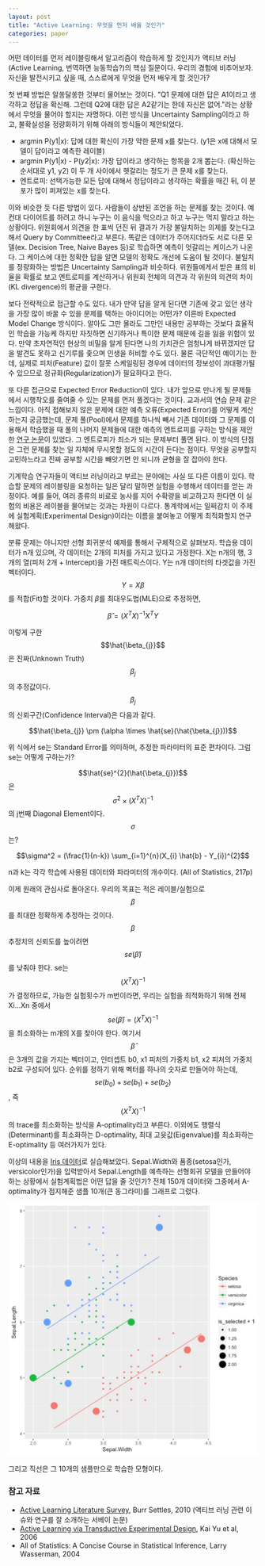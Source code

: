 ```yaml
---
layout: post
title: "Active Learning: 무엇을 먼저 배울 것인가"
categories: paper
---
```


어떤 데이터를 먼저 레이블링해서 알고리즘이 학습하게 할 것인지가 액티브 러닝(Active Learning, 번역하면 능동학습?)의 핵심 질문이다. 우리의 경험에 비추어보자. 자신을 발전시키고 싶을 때, 스스로에게 무엇을 먼저 배우게 할 것인가?

첫 번째 방법은 알쏭달쏭한 것부터 물어보는 것이다. "Q1 문제에 대한 답은 A1이라고 생각하고 정답을 확신해. 그런데 Q2에 대한 답은 A2같기는 한데 자신은 없어."라는 상황에서 무엇을 물어야 할지는 자명하다. 이런 방식을 Uncertainty Sampling이라고 하고, 불확실성을 정량화하기 위해 아래의 방식들이 제안되었다.<!--more-->

- argmin P(y1\|x): 답에 대한 확신이 가장 약한 문제 x를 찾는다. (y1은 x에 대해서 모델이 답이라고 예측한 레이블)
- argmin P(y1\|x) - P(y2\|x): 가장 답이라고 생각하는 항목을 2개 뽑는다. (확신하는 순서대로 y1, y2) 이 두 개 사이에서 헷갈리는 정도가 큰 문제 x를 찾는다.
- 엔트로피: 선택가능한 모든 답에 대해서 정답이라고 생각하는 확률을 매긴 뒤, 이 분포가 많이 퍼져있는 x를 찾는다.

이와 비슷한 듯 다른 방법이 있다. 사람들이 상반된 조언을 하는 문제를 찾는 것이다. 예컨대 다이어트를 하려고 하니 누구는 이 음식을 먹으라고 하고 누구는 먹지 말라고 하는 상황이다. 위원회에서 의견을 한 표씩 던진 뒤 결과가 가장 불일치하는 의제를 찾는다고 해서 Query by Committee라고 부른다. 똑같은 데이터가 주어지더라도 서로 다른 모델(ex. Decision Tree, Naive Bayes 등)로 학습하면 예측이 엇갈리는 케이스가 나온다. 그 케이스에 대한 정확한 답을 알면 모델의 정확도 개선에 도움이 될 것이다. 불일치를 정량화하는 방법은 Uncertainty Sampling과 비슷하다. 위원들에게서 받은 표의 비율을 확률로 보고 엔트로피를 계산하거나 위원회 전체의 의견과 각 위원의 의견의 차이(KL divergence)의 평균을 구한다.

보다 전략적으로 접근할 수도 있다. 내가 만약 답을 알게 된다면 기존에 갖고 있던 생각을 가장 많이 바꿀 수 있을 문제를 택하는 아이디어는 어떤가? 이른바 Expected Model Change 방식이다. 알아도 그만 몰라도 그만인 내용만 공부하는 것보다 효율적인 학습을 가능케 하지만 자칫하면 신기하거나 특이한 문제 때문에 길을 잃을 위험이 있다. 만약 초자연적인 현상의 비밀을 알게 된다면 나의 가치관은 엄청나게 바뀌겠지만 답을 발견도 못하고 신기루를 좇으며 인생을 허비할 수도 있다. 물론 극단적인 예이기는 한데, 실제로 피처(Feature) 값이 잘못 스케일링된 경우에 데이터의 정보성이 과대평가될 수 있으므로 정규화(Regularization)가 필요하다고 한다.

또 다른 접근으로 Expected Error Reduction이 있다. 내가 앞으로 만나게 될 문제들에서 시행착오를 줄여줄 수 있는 문제를 먼저 풀겠다는 것이다. 교과서의 연습 문제 같은 느낌이다. 아직 접해보지 않은 문제에 대한 예측 오류(Expected Error)를 어떻게 계산하는지 궁금했는데, 문제 풀(Pool)에서 문제를  하나씩 빼서 기존 데이터와 그 문제를 이용해서 학습했을 때 풀의 나머지 문제들에 대한 예측의 엔트로피를 구하는 방식을 제안한 [연구 논문](https://people.cs.umass.edu/~mccallum/papers/active-icml01.ps)이 있었다. 그 엔트로피가 최소가 되는 문제부터 풀면 된다. 이 방식의 단점은 그런 문제를 찾는 일 자체에 무시못할 정도의 시간이 든다는 점이다. 무엇을 공부할지 고민하느라고 진짜 공부할 시간을 빼앗기면 안 되니까 균형을 잘 잡아야 한다.

기계학습 연구자들이 액티브 러닝이라고 부르는 분야에는 사실 또 다른 이름이 있다. 학습할 문제의 레이블링을 요청하는 일은 달리 말하면 실험을 수행해서 데이터를 얻는 과정이다. 예를 들어, 여러 종류의 비료로 농사를 지어 수확량을 비교하고자 한다면 이 실험의 비용은 레이블을 물어보는 것과는 차원이 다르다. 통계학에서는 일찌감치 이 주제에 실험계획(Experimental Design)이라는 이름을 붙여놓고 어떻게 최적화할지 연구해왔다.

분류 문제는 아니지만 선형 회귀분석 예제를 통해서 구체적으로 살펴보자. 학습용 데이터가 n개 있으며, 각 데이터는 2개의 피처를 가지고 있다고 가정한다. X는 n개의 행, 3개의 열(피처 2개 + Intercept)을 가진 매트릭스이다. Y는 n개 데이터의 타겟값을 가진 벡터이다. $$Y = X \beta$$를 적합(Fit)할 것이다. 가중치 $\beta$를 최대우도법(MLE)으로 추정하면, 

$$\hat{\beta} = (X^{T}X)^{-1}X^{T}Y$$

이렇게 구한 $$\hat{\beta_{j}}$$은 진짜(Unknown Truth) $$\beta_{j}$$의 추정값이다. $$\beta_{j}$$의 신뢰구간(Confidence Interval)은 다음과 같다.

$$\hat{\beta_{j}} \pm (\alpha \times \hat{se}(\hat{\beta_{j}}))$$

위 식에서 se는 Standard Error를 의미하며, 추정한 파라미터의 표준 편차이다. 그럼 se는 어떻게 구하는가?

$$\hat{se}^{2}(\hat{\beta_{j}})$$은 $$\sigma^{2} \times (X^{T}X)^{-1}$$의 j번째 Diagonal Element이다. $$\sigma$$는?

$$\sigma^2 = (\frac{1}{n-k}) \sum_{i=1}^{n}(X_{i} \hat{b} - Y_{i})^{2}$$

n과 k는 각각 학습에 사용된 데이터와 파라미터의 개수이다. (All of Statistics, 217p)

이제 원래의 관심사로 돌아온다. 우리의 목표는 적은 레이블/실험으로 $$\beta$$를 최대한 정확하게 추정하는 것이다. $$\beta$$ 추정치의 신뢰도를 높이려면 $$se(\hat{\beta})$$를 낮춰야 한다. se는 $$(X^{T}X)^{-1}$$가 결정하므로, 가능한 실험횟수가 m번이라면, 우리는 실험을 최적화하기 위해 전체 Xi...Xn 중에서 $$se(\hat{\beta}) = (X^{T}X)^{-1}$$을 최소화하는 m개의 X를 찾아야 한다. 여기서 $$\hat{\beta}$$은 3개의 값을 가지는 벡터이고, 인터셉트 b0, x1 피처의 가중치 b1, x2 피처의 가중치 b2로 구성되어 있다. 순위를 정하기 위해 벡터를 하나의 숫자로 만들어야 하는데, $$se(b_{0}) + se(b_{1}) + se(b_{2})$$, 즉 $$(X^{T}X)^{-1}$$의 trace를 최소화하는 방식을 A-optimality라고 부른다. 이외에도 행렬식(Determinant)를 최소화하는 D-optimality, 최대 고윳값(Eigenvalue)를 최소화하는 E-optimality 등 여러가지가 있다.

이상의 내용을 [Iris 데이터](https://archive.ics.uci.edu/ml/datasets/Iris)로 실습해보았다. Sepal.Width와 품종(setosa인가, versicolor인가)을 입력받아서 Sepal.Length를 예측하는 선형회귀 모델을 만들어야 하는 상황에서 실험계획법은 어떤 답을 줄 것인가? 전체 150개 데이터와 그중에서 A-optimality가 점지해준 샘플 10개(큰 동그라미)를 그래프로 그렸다.

<center><img src="/assets/post_image/2017-03-12-query-strategy-in-adtive-learning.jpg" alt="active_learning_iris" width="600" /></center>

그리고 직선은 그 10개의 샘플만으로 학습한 모형이다.

### 참고 자료
- [Active Learning Literature Survey](http://burrsettles.com/pub/settles.activelearning.pdf), Burr Settles, 2010 (액티브 러닝 관련 이슈와 연구를 잘 소개하는 서베이 논문)
- [Active Learning via Transductive Experimental Design](https://pdfs.semanticscholar.org/56c5/08001b68f9c20bb44eefbd4975e848b3ca7e.pdf), Kai Yu et al, 2006
- All of Statistics: A Concise Course in Statistical Inference, Larry Wasserman, 2004